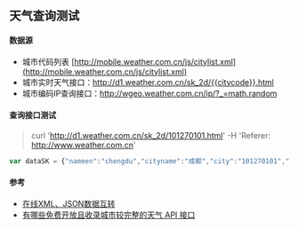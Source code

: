 天气查询测试
----------

#### 数据源
  - 城市代码列表 [http://mobile.weather.com.cn/js/citylist.xml](http://mobile.weather.com.cn/js/citylist.xml)
  - 城市实时天气接口：http://d1.weather.com.cn/sk_2d/{{citycode}}.html
  - 城市编码IP查询接口：http://wgeo.weather.com.cn/ip/?_=math.random
 
#### 查询接口测试
> curl 'http://d1.weather.com.cn/sk_2d/101270101.html'  -H 'Referer: http://www.weather.com.cn' 

```js
var dataSK = {"nameen":"chengdu","cityname":"成都","city":"101270101","temp":"13","tempf":"55","WD":"西南风","wde":"SW ","WS":"1级","wse":"&lt;12km/h","SD":"63%","time":"15:00","weather":"阴","weathere":"Overcast","weathercode":"d02","qy":"956","njd":"19.48km","sd":"63%","rain":"0","rain24h":"0","aqi":"147","limitnumber":"1和6","aqi_pm25":"147","date":"11月27日(星期一)"}
```


#### 参考
 - [在线XML、JSON数据互转](https://www.bejson.com/xml2json/)
 - [有哪些免费开放且收录城市较完整的天气 API 接口](https://www.zhihu.com/question/20521716)
